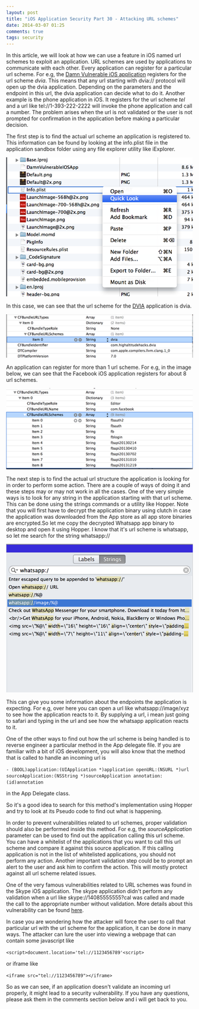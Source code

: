 ```yaml
---
layout: post
title: "iOS Application Security Part 30 - Attacking URL schemes"
date: 2014-03-07 01:25
comments: true
tags: security
---
```


In this article, we will look at how we can use a feature in iOS named url schemes to exploit an application. URL schemes are used by applications to communicate with each other. Every application can register for a particular url scheme. For e.g, the [Damn Vulnerable iOS application](http://damnvulnerableiosapp.com) registers for the url scheme _dvia_. This means that any url starting with dvia:// protocol will open up the dvia application. Depending on the parameters and the endpoint in this url, the dvia application can decide what to do it. Another example is the phone application in iOS. It registers for the url scheme _tel_ and a url like tel://1-393-222-2222 will invoke the phone application and call a number. The problem arises when the url is not validated or the user is not prompted for confirmation in the application before making a particular decision.

<!-- more -->

The first step is to find the actual url scheme an application is registered to. This information can be found by looking at the info.plist file in the application sandbox folder using any file explorer utility like iExplorer.

![2](/images/posts/ios30/2.png) 

In this case, we can see that the url scheme for the [DVIA](http://damnvulnerableiosapp.com) application is dvia.

![1](/images/posts/ios30/1.png)

An application can register for more than 1 url scheme. For e.g, in the image below, we can see that the Facebook iOS application registers for about 8 url schemes.

![3](/images/posts/ios30/3.png)

The next step is to find the actual url structure the application is looking for in order to perform some action. There are a couple of ways of doing it and these steps may or may not work in all the cases. One of the very simple ways is to look for any string in the application starting with that url scheme. This can be done using the strings commands or a utility like Hopper. Note that you will first have to decrypt the application binary using clutch in case the application was downloaded from the App store as all app store binaries are encrypted.So let me copy the decrypted Whatsapp app binary to desktop and open it using Hopper. I know that it's url scheme is whatsapp, so let me search for the string whatsapp://

![4](/images/posts/ios30/4.png)

This can give you some information about the endpoints the application is expecting. For e.g, over here you can open a url like whatsapp://image/xyz to see how the application reacts to it. By supplying a url, i mean just going to safari and typing in the url and see how the whatsapp application reacts to it.

One of the other ways to find out how the url scheme is being handled is to reverse engineer a particular method in the App delegate file. If you are familiar with a bit of iOS development, you will also know that the method that is called to handle an incoming url is

`- (BOOL)application:(UIApplication *)application openURL:(NSURL *)url sourceApplication:(NSString *)sourceApplication annotation:(id)annotation`

in the App Delegate class.

So it's a good idea to search for this method's implementation using Hopper and try to look at its Pseudo code to find out what is happening.

In order to prevent vulnerabilities related to url schemes, proper validation should also be performed inside this method. For e.g, the _sourceApplication_ parameter can be used to find out the application calling this url scheme. You can have a whitelist of the applications that you want to call this url scheme and compare it against this source application. If this calling application is not in the list of whitelisted applications, you should not perform any action. Another important validation step could be to prompt an alert to the user and ask him to confirm the action. This will mostly protect against all url scheme related issues.

One of the very famous vulnerabilities related to URL schemes was found in the Skype iOS application. The skype application didn't perform any validation when a url like skype://14085555555?cal was called and made the call to the appropriate number without validation. More details about this vulnerability can be found [here](http://software-security.sans.org/blog/2010/11/08/insecure-handling-url-schemes-apples-ios/).

In case you are wondering how the attacker will force the user to call that particular url with the url scheme for the application, it can be done in many ways. The attacker can lure the user into viewing a webpage that can contain some javascript like

`<script>document.location='tel://1123456789'<script>`

or iframe like

`<iframe src="tel://1123456789"></iframe>`

So as we can see, if an application doesn't validate an incoming url properly, it might lead to a security vulnerability. If you have any questions, please ask them in the comments section below and i will get back to you.